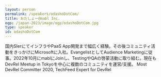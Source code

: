 ```yaml
---
layout: person
permalink: /speakers/odashoDotCom/
title: おだしょー@mabl Inc.
ogp: /japan-2023/image/ogp/odashoDotCom.jpg
type: speaker
id: odashoDotCom
---
```

国内SIerにてインフラやPaaS App開発まで幅広く経験。その後コミュニティ活動をきっかけにMicrosoftに入社。EvangelistとしてAudience Marketingに従事。2022年10月にmablにJoinし、TestingやQAの啓蒙活動に取り組む。現在もDevRel Meetup in Tokyoを中心に複数のコミュニティを運営/支援。
Most DevRel Committer 2020, TechFeed Expert for DevRel
